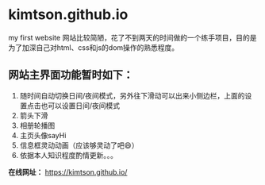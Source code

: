 # kimtson.github.io
my first website
网站比较简陋，花了不到两天的时间做的一个练手项目，目的是为了加深自己对html、css和js的dom操作的熟悉程度。
## 网站主界面功能暂时如下：
1. 随时间自动切换日间/夜间模式，另外往下滑动可以出来小侧边栏，上面的设置点击也可以设置日间/夜间模式
2. 箭头下滑
3. 相册轮播图
4. 主页头像sayHi
5. 信息框灵动动画（应该够灵动了吧😄）
6. 依据本人知识程度酌情更新。。。


**在线网址：** https://kimtson.github.io/
